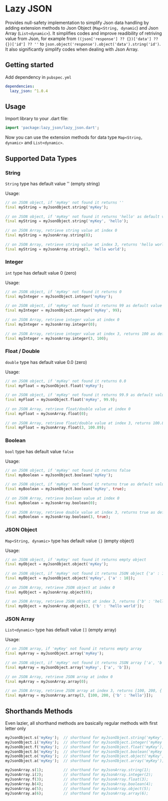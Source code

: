 # Lazy JSON

Provides null-safety implementation to simplify Json data handling by adding extension methods to Json Object (`Map<String, dynamic`) and Json Array (`List<dynamic>`). It simplifies codes and improve readibility of retriving value from Json, for example from `((json['response'] ?? {})['data'] ?? {})['id'] ?? ''` to `json.object('response').object('data').string('id')`. It also significantly simplify codes when dealing with Json Array.

## Getting started
Add dependency in `pubspec.yml`
```yml
dependencies:
  lazy_json: ^1.0.4
```

## Usage

Import library to your .dart file:

```dart
import 'package:lazy_json/lazy_json.dart';
```

Now you can use the extension methods for data type `Map<String, dynamic>` and `List<dynamic>`.
  
## Supported Data Types
  
### String
`String` type has default value '' (empty string)

Usage:
```dart
// on JSON object, if 'myKey' not found it returns ''
final myString = myJsonObject.string('myKey');
  
// on JSON object, if 'myKey' not found it returns 'hello' as default value
final myString = myJsonObject.string('myKey', 'hello');
  
// on JSON Array, retrieve string value at index 0
final myString = myJsonArray.string(0);
  
// on JSON Array, retrieve string value at index 3, returns 'hello world' as default value
final myString = myJsonArray.string(3, 'hello world');
```
  
### Integer
`int` type has default value 0 (zero)

Usage:
```dart
// on JSON object, if 'myKey' not found it returns 0
final myInteger = myJsonObject.integer('myKey');
  
// on JSON object, if 'myKey' not found it returns 99 as default value
final myInteger = myJsonObject.integer('myKey', 99);
  
// on JSON Array, retrieve integer value at index 0
final myInteger = myJsonArray.integer(0);
  
// on JSON Array, retrieve integer value at index 3, returns 100 as default value
final myInteger = myJsonArray.integer(3, 100);
```
  
### Float / Double
`double` type has default value 0.0 (zero)
  
Usage:
```dart
// on JSON object, if 'myKey' not found it returns 0.0
final myFloat = myJsonObject.float('myKey');
  
// on JSON object, if 'myKey' not found it returns 99.9 as default value
final myFloat = myJsonObject.float('myKey', 99.9);
  
// on JSON Array, retrieve float/double value at index 0
final myFloat = myJsonArray.float(0);
  
// on JSON Array, retrieve float/double value at index 3, returns 100.89 as default value
final myFloat = myJsonArray.float(3, 100.89);
```

### Boolean
`bool` type has default value `false`

Usage:
```dart
// on JSON object, if 'myKey' not found it returns false
final myBoolean = myJsonObject.boolean('myKey');
  
// on JSON object, if 'myKey' not found it returns true as default value
final myBoolean = myJsonObject.boolean('myKey', true);
  
// on JSON Array, retrieve boolean value at index 0
final myBoolean = myJsonArray.boolean(0);
  
// on JSON Array, retrieve double value at index 3, returns true as default value
final myBoolean = myJsonArray.boolean(3, true);
```
  
### JSON Object
`Map<String, dynamic>` type has default value `{}` (empty object)

Usage:
```dart
// on JSON object, if 'myKey' not found it returns empty object
final myObject = myJsonObject.object('myKey');
  
// on JSON object, if 'myKey' not found it returns JSON object {'a' : 10}
final myObject = myJsonObject.object('myKey', {'a' : 10});
  
// on JSON Array, retrieve JSON object at index 0
final myObject = myJsonArray.object(0);
  
// on JSON Array, retrieve JSON object at index 3, returns {'b' : 'hello world'} as default value
final myObject = myJsonArray.object(3, {'b' : 'hello world'});
```
  

### JSON Array
`List<dynamic>` type has default value `[]` (empty array)

Usage:
```dart
// on JSON array, if 'myKey' not found it returns empty array
final myArray = myJsonObject.array('myKey');
  
// on JSON object, if 'myKey' not found it returns JSON array ['a', 'b']
final myArray = myJsonObject.array('myKey', ['a', 'b']);
  
// on JSON Array, retrieve JSON array at index 0
final myArray = myJsonArray.array(0);
  
// on JSON Array, retrieve JSON array at index 3, returns [100, 200, {'b' : 'hello'}] as default value
final myArray = myJsonArray.array(3, [100, 200, {'b' : 'hello'}]);
```
  
## Shorthands Methods
Even lazier, all shorthand methods are basically regular methods with first letter only
  
```dart
myJsonObject.s('myKey');  // shorthand for myJsonObject.string('myKey');
myJsonObject.i('myKey');  // shorthand for myJsonObject.integer('myKey');
myJsonObject.f('myKey');  // shorthand for myJsonObject.float('myKey');
myJsonObject.b('myKey');  // shorthand for myJsonObject.boolean('myKey');
myJsonObject.o('myKey');  // shorthand for myJsonObject.object('myKey');
myJsonObject.a('myKey');  // shorthand for myJsonObject.array('myKey');

myJsonArray.s(1);         // shorthand for myJsonArray.string(1);
myJsonArray.i(2);         // shorthand for myJsonArray.integer(2);
myJsonArray.f(3);         // shorthand for myJsonArray.float(3);
myJsonArray.b(4);         // shorthand for myJsonArray.boolean(4);
myJsonArray.o(5);         // shorthand for myJsonArray.object(5);
myJsonArray.a(6);         // shorthand for myJsonArray.array(6);
```
